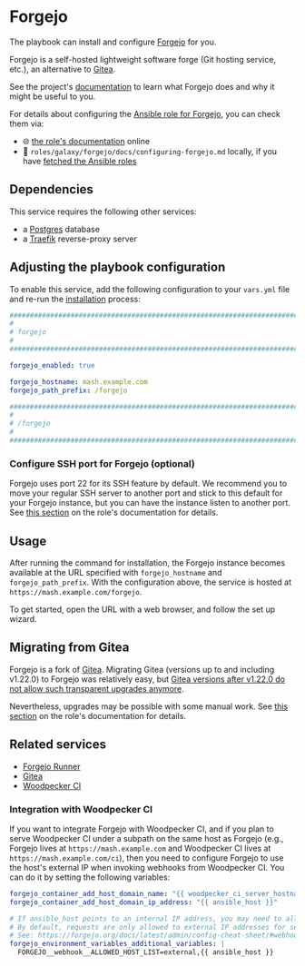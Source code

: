 <!--
SPDX-FileCopyrightText: 2020 - 2024 MDAD project contributors
SPDX-FileCopyrightText: 2020 - 2025 Slavi Pantaleev
SPDX-FileCopyrightText: 2020 Aaron Raimist
SPDX-FileCopyrightText: 2020 Chris van Dijk
SPDX-FileCopyrightText: 2020 Dominik Zajac
SPDX-FileCopyrightText: 2020 Mickaël Cornière
SPDX-FileCopyrightText: 2022 François Darveau
SPDX-FileCopyrightText: 2022 Julian Foad
SPDX-FileCopyrightText: 2022 Warren Bailey
SPDX-FileCopyrightText: 2023 Antonis Christofides
SPDX-FileCopyrightText: 2023 Felix Stupp
SPDX-FileCopyrightText: 2023 Julian-Samuel Gebühr
SPDX-FileCopyrightText: 2023 MASH project contributors
SPDX-FileCopyrightText: 2023 Pierre 'McFly' Marty
SPDX-FileCopyrightText: 2024 - 2025 Suguru Hirahara
SPDX-FileCopyrightText: 2024 Sergio Durigan Junior

SPDX-License-Identifier: AGPL-3.0-or-later
-->

# Forgejo

The playbook can install and configure [Forgejo](https://forgejo.org) for you.

Forgejo is a self-hosted lightweight software forge (Git hosting service, etc.), an alternative to [Gitea](https://gitea.io/).

See the project's [documentation](https://forgejo.org/docs/latest/) to learn what Forgejo does and why it might be useful to you.

For details about configuring the [Ansible role for Forgejo](https://github.com/mother-of-all-self-hosting/ansible-role-forgejo), you can check them via:
- 🌐 [the role's documentation](https://github.com/mother-of-all-self-hosting/ansible-role-forgejo/blob/main/docs/configuring-forgejo.md) online
- 📁 `roles/galaxy/forgejo/docs/configuring-forgejo.md` locally, if you have [fetched the Ansible roles](../installing.md)

## Dependencies

This service requires the following other services:

- a [Postgres](postgres.md) database
- a [Traefik](traefik.md) reverse-proxy server

## Adjusting the playbook configuration

To enable this service, add the following configuration to your `vars.yml` file and re-run the [installation](../installing.md) process:

```yaml
########################################################################
#                                                                      #
# forgejo                                                              #
#                                                                      #
########################################################################

forgejo_enabled: true

forgejo_hostname: mash.example.com
forgejo_path_prefix: /forgejo

########################################################################
#                                                                      #
# /forgejo                                                             #
#                                                                      #
########################################################################
```

### Configure SSH port for Forgejo (optional)

Forgejo uses port 22 for its SSH feature by default. We recommend you to move your regular SSH server to another port and stick to this default for your Forgejo instance, but you can have the instance listen to another port. See [this section](https://github.com/mother-of-all-self-hosting/ansible-role-forgejo/blob/main/docs/configuring-forgejo.md#configure-ssh-port-for-forgejo-optional) on the role's documentation for details.

## Usage

After running the command for installation, the Forgejo instance becomes available at the URL specified with `forgejo_hostname` and `forgejo_path_prefix`. With the configuration above, the service is hosted at `https://mash.example.com/forgejo`.

To get started, open the URL with a web browser, and follow the set up wizard.

## Migrating from Gitea

Forgejo is a fork of [Gitea](gitea.md). Migrating Gitea (versions up to and including v1.22.0) to Forgejo was relatively easy, but [Gitea versions after v1.22.0 do not allow such transparent upgrades anymore](https://forgejo.org/2024-12-gitea-compatibility/).

Nevertheless, upgrades may be possible with some manual work. See [this section](https://github.com/mother-of-all-self-hosting/ansible-role-forgejo/blob/main/docs/configuring-forgejo.md#migrating-from-gitea) on the role's documentation for details.

## Related services

- [Forgejo Runner](forgejo-runner.md)
- [Gitea](gitea.md)
- [Woodpecker CI](woodpecker-ci.md)

### Integration with Woodpecker CI

If you want to integrate Forgejo with Woodpecker CI, and if you plan to serve Woodpecker CI under a subpath on the same host as Forgejo (e.g., Forgejo lives at `https://mash.example.com` and Woodpecker CI lives at `https://mash.example.com/ci`), then you need to configure Forgejo to use the host's external IP when invoking webhooks from Woodpecker CI. You can do it by setting the following variables:

```yaml
forgejo_container_add_host_domain_name: "{{ woodpecker_ci_server_hostname }}"
forgejo_container_add_host_domain_ip_address: "{{ ansible_host }}"

# If ansible_host points to an internal IP address, you may need to allow Forgejo to make requests to it.
# By default, requests are only allowed to external IP addresses for security reasons.
# See: https://forgejo.org/docs/latest/admin/config-cheat-sheet/#webhook-webhook
forgejo_environment_variables_additional_variables: |
  FORGEJO__webhook__ALLOWED_HOST_LIST=external,{{ ansible_host }}
```
